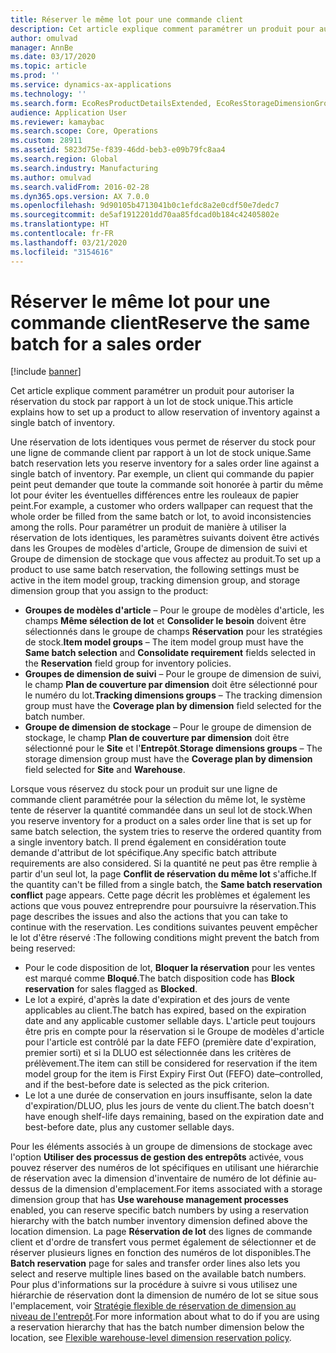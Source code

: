 ```yaml
---
title: Réserver le même lot pour une commande client
description: Cet article explique comment paramétrer un produit pour autoriser la réservation du stock par rapport à un lot de stock unique.
author: omulvad
manager: AnnBe
ms.date: 03/17/2020
ms.topic: article
ms.prod: ''
ms.service: dynamics-ax-applications
ms.technology: ''
ms.search.form: EcoResProductDetailsExtended, EcoResStorageDimensionGroup, EcoResTrackingDimensionGroup, InventBatch, InventModelGroup, PdsAskSameLotForm, PdsCustSellableDays
audience: Application User
ms.reviewer: kamaybac
ms.search.scope: Core, Operations
ms.custom: 28911
ms.assetid: 5823d75e-f839-46dd-beb3-e09b79fc8aa4
ms.search.region: Global
ms.search.industry: Manufacturing
ms.author: omulvad
ms.search.validFrom: 2016-02-28
ms.dyn365.ops.version: AX 7.0.0
ms.openlocfilehash: 9d90105b4713041b0c1efdc8a2e0cdf50e7dedc7
ms.sourcegitcommit: de5af1912201dd70aa85fdcad0b184c42405802e
ms.translationtype: HT
ms.contentlocale: fr-FR
ms.lasthandoff: 03/21/2020
ms.locfileid: "3154616"
---
```

# <a name="reserve-the-same-batch-for-a-sales-order"></a><span data-ttu-id="b9c4b-103">Réserver le même lot pour une commande client</span><span class="sxs-lookup"><span data-stu-id="b9c4b-103">Reserve the same batch for a sales order</span></span>

[!include [banner](../includes/banner.md)]

<span data-ttu-id="b9c4b-104">Cet article explique comment paramétrer un produit pour autoriser la réservation du stock par rapport à un lot de stock unique.</span><span class="sxs-lookup"><span data-stu-id="b9c4b-104">This article explains how to set up a product to allow reservation of inventory against a single batch of inventory.</span></span>

<span data-ttu-id="b9c4b-105">Une réservation de lots identiques vous permet de réserver du stock pour une ligne de commande client par rapport à un lot de stock unique.</span><span class="sxs-lookup"><span data-stu-id="b9c4b-105">Same batch reservation lets you reserve inventory for a sales order line against a single batch of inventory.</span></span> <span data-ttu-id="b9c4b-106">Par exemple, un client qui commande du papier peint peut demander que toute la commande soit honorée à partir du même lot pour éviter les éventuelles différences entre les rouleaux de papier peint.</span><span class="sxs-lookup"><span data-stu-id="b9c4b-106">For example, a customer who orders wallpaper can request that the whole order be filled from the same batch or lot, to avoid inconsistencies among the rolls.</span></span> <span data-ttu-id="b9c4b-107">Pour paramétrer un produit de manière à utiliser la réservation de lots identiques, les paramètres suivants doivent être activés dans les Groupes de modèles d'article, Groupe de dimension de suivi et Groupe de dimension de stockage que vous affectez au produit.</span><span class="sxs-lookup"><span data-stu-id="b9c4b-107">To set up a product to use same batch reservation, the following settings must be active in the item model group, tracking dimension group, and storage dimension group that you assign to the product:</span></span>

- <span data-ttu-id="b9c4b-108">**Groupes de modèles d'article** – Pour le groupe de modèles d'article, les champs **Même sélection de lot** et **Consolider le besoin** doivent être sélectionnés dans le groupe de champs **Réservation** pour les stratégies de stock.</span><span class="sxs-lookup"><span data-stu-id="b9c4b-108">**Item model groups** – The item model group must have the **Same batch selection** and **Consolidate requirement** fields selected in the **Reservation** field group for inventory policies.</span></span>
- <span data-ttu-id="b9c4b-109">**Groupes de dimension de suivi** – Pour le groupe de dimension de suivi, le champ **Plan de couverture par dimension** doit être sélectionné pour le numéro du lot.</span><span class="sxs-lookup"><span data-stu-id="b9c4b-109">**Tracking dimensions groups** – The tracking dimension group must have the **Coverage plan by dimension** field selected for the batch number.</span></span>
- <span data-ttu-id="b9c4b-110">**Groupe de dimension de stockage** – Pour le groupe de dimension de stockage, le champ **Plan de couverture par dimension** doit être sélectionné pour le **Site** et l'**Entrepôt**.</span><span class="sxs-lookup"><span data-stu-id="b9c4b-110">**Storage dimensions groups** – The storage dimension group must have the **Coverage plan by dimension** field selected for **Site** and **Warehouse**.</span></span>

<span data-ttu-id="b9c4b-111">Lorsque vous réservez du stock pour un produit sur une ligne de commande client paramétrée pour la sélection du même lot, le système tente de réserver la quantité commandée dans un seul lot de stock.</span><span class="sxs-lookup"><span data-stu-id="b9c4b-111">When you reserve inventory for a product on a sales order line that is set up for same batch selection, the system tries to reserve the ordered quantity from a single inventory batch.</span></span> <span data-ttu-id="b9c4b-112">Il prend également en considération toute demande d'attribut de lot spécifique.</span><span class="sxs-lookup"><span data-stu-id="b9c4b-112">Any specific batch attribute requirements are also considered.</span></span> <span data-ttu-id="b9c4b-113">Si la quantité ne peut pas être remplie à partir d'un seul lot, la page **Conflit de réservation du même lot** s'affiche.</span><span class="sxs-lookup"><span data-stu-id="b9c4b-113">If the quantity can't be filled from a single batch, the **Same batch reservation conflict** page appears.</span></span> <span data-ttu-id="b9c4b-114">Cette page décrit les problèmes et également les actions que vous pouvez entreprendre pour poursuivre la réservation.</span><span class="sxs-lookup"><span data-stu-id="b9c4b-114">This page describes the issues and also the actions that you can take to continue with the reservation.</span></span> <span data-ttu-id="b9c4b-115">Les conditions suivantes peuvent empêcher le lot d'être réservé :</span><span class="sxs-lookup"><span data-stu-id="b9c4b-115">The following conditions might prevent the batch from being reserved:</span></span>

- <span data-ttu-id="b9c4b-116">Pour le code disposition de lot, **Bloquer la réservation** pour les ventes est marqué comme **Bloqué**.</span><span class="sxs-lookup"><span data-stu-id="b9c4b-116">The batch disposition code has **Block reservation** for sales flagged as **Blocked**.</span></span>
- <span data-ttu-id="b9c4b-117">Le lot a expiré, d'après la date d'expiration et des jours de vente applicables au client.</span><span class="sxs-lookup"><span data-stu-id="b9c4b-117">The batch has expired, based on the expiration date and any applicable customer sellable days.</span></span> <span data-ttu-id="b9c4b-118">L'article peut toujours être pris en compte pour la réservation si le Groupe de modèles d'article pour l'article est contrôlé par la date FEFO (première date d'expiration, premier sorti) et si la DLUO est sélectionnée dans les critères de prélèvement.</span><span class="sxs-lookup"><span data-stu-id="b9c4b-118">The item can still be considered for reservation if the item model group for the item is First Expiry First Out (FEFO) date–controlled, and if the best-before date is selected as the pick criterion.</span></span>
- <span data-ttu-id="b9c4b-119">Le lot a une durée de conservation en jours insuffisante, selon la date d'expiration/DLUO, plus les jours de vente du client.</span><span class="sxs-lookup"><span data-stu-id="b9c4b-119">The batch doesn't have enough shelf-life days remaining, based on the expiration date and best-before date, plus any customer sellable days.</span></span>

<span data-ttu-id="b9c4b-120">Pour les éléments associés à un groupe de dimensions de stockage avec l'option **Utiliser des processus de gestion des entrepôts** activée, vous pouvez réserver des numéros de lot spécifiques en utilisant une hiérarchie de réservation avec la dimension d'inventaire de numéro de lot définie au-dessus de la dimension d'emplacement.</span><span class="sxs-lookup"><span data-stu-id="b9c4b-120">For items associated with a storage dimension group that has **Use warehouse management processes** enabled, you can reserve specific batch numbers by using a reservation hierarchy with the batch number inventory dimension defined above the location dimension.</span></span> <span data-ttu-id="b9c4b-121">La page **Réservation de lot** des lignes de commande client et d'ordre de transfert vous permet également de sélectionner et de réserver plusieurs lignes en fonction des numéros de lot disponibles.</span><span class="sxs-lookup"><span data-stu-id="b9c4b-121">The **Batch reservation** page for sales and transfer order lines also lets you select and reserve multiple lines based on the available batch numbers.</span></span> <span data-ttu-id="b9c4b-122">Pour plus d'informations sur la procédure à suivre si vous utilisez une hiérarchie de réservation dont la dimension de numéro de lot se situe sous l'emplacement, voir [Stratégie flexible de réservation de dimension au niveau de l'entrepôt](../warehousing/flexible-warehouse-level-dimension-reservation.md).</span><span class="sxs-lookup"><span data-stu-id="b9c4b-122">For more information about what to do if you are using a reservation hierarchy that has the batch number dimension below the location, see [Flexible warehouse-level dimension reservation policy](../warehousing/flexible-warehouse-level-dimension-reservation.md).</span></span>
